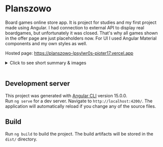# Planszowo

Board games online store app. It is project for studies and my first project made using Angular. I had connection to external API to display real boardgames, but unfortunately it was closed. That's why all games shown in the offer page are just placeholders now. For UI I used Angular Material components and my own styles as well. 

Hosted page: https://planszowo-lpsylwr0s-pioter17.vercel.app

<details>
  <summary>Click to see short summary & images</summary>
  
  ### Home page
  Home page with some placeholder text about the store history and mission.
  ![Home page](src/assets/readme-screens/home.png)

  ### Offer page
  Offer page with display of available board games and some basic filters.
  ![Offer page](src/assets/readme-screens/offer-page.png)

  You can use filters e.g to search for something specific.
  ![Offer page filters](src/assets/readme-screens/offer-search.png)

  Each product can be added to cart. You can also check the game details.
  ![Details window](src/assets/readme-screens/product-details.png)

  ### Contact page
  Another page with some placeholder address and contact data (everything is made up here).
  ![Contact page](src/assets/readme-screens/contact-page.png)

  ### Cart page
  You can see every game that you added to the cart here, delete it from cart and make an order.
  ![Cart page](src/assets/readme-screens/basket-page.png)

  If you choose to make an order you will be given form to fill.
  ![Order form](src/assets/readme-screens/order-form.png)
</details>
<br>

## Development server

This project was generated with [Angular CLI](https://github.com/angular/angular-cli) version 15.0.0. <br>
Run `ng serve` for a dev server. Navigate to `http://localhost:4200/`. The application will automatically reload if you change any of the source files.

## Build

Run `ng build` to build the project. The build artifacts will be stored in the `dist/` directory.

